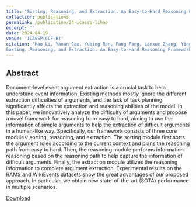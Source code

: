 ```yaml
---
title: "Sorting, Reasoning, and Extraction: An Easy-to-Hard Reasoning Framework for Document-Level Event Argument Extraction"
collection: publications
permalink: /publication/24-icassp-lihao
excerpt: ''
date: 2024-04-19
venue: 'ICASSP(CCF-B)'
citation: 'Hao Li, Yanan Cao, Yubing Ren, Fang Fang, Lanxue Zhang, Yingjie Li, Shi Wang.
Sorting, Reasoning, and Extraction: An Easy-to-Hard Reasoning Framework for Document-Level Event Argument Extraction. ICASSP 2024'
---
```

Abstract
--
Document-level event argument extraction is a crucial task to help understand event information. Existing methods mostly ignore the different extraction difficulties of arguments, and the lack of task planning significantly affects the extraction and reasoning abilities of the model. In this paper, we innovatively analyze the difficulty of arguments and propose a novel framework for reasoning from easy to hard, aiming to use the information of simple arguments to help the extraction of difficult arguments in a human-like way. Specifically, our framework consists of three core modules: sorting, reasoning, and extraction. The sorting module first sorts the argument roles according to the current context and plans the reasoning path from easy to hard. Then, the reasoning module performs information reasoning based on the reasoning path to help capture the information of difficult arguments. Finally, the extraction module utilizes the reasoning information to complete argument extraction. Experimental results on the RAMS and WikiEvents datasets show the great advantages of our proposed approach. In particular, we obtain new state-of-the-art (SOTA) performance in multiple scenarios.

[Download](../files/icassp24_Sorting_Reasoning_and_Extraction_An_Easy-to-Hard_Reasoning_Framework_for_Document-Level_Event_Argument_Extraction.pdf)
